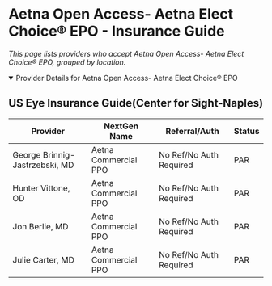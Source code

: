 # Aetna Open Access- Aetna Elect Choice® EPO - Insurance Guide

*This page lists providers who accept Aetna Open Access- Aetna Elect Choice® EPO, grouped by location.*

<details open><summary>Provider Details for Aetna Open Access- Aetna Elect Choice® EPO</summary>

## US Eye Insurance Guide(Center for Sight-Naples)

| Provider | NextGen Name | Referral/Auth | Status |
|----------|-------------|--------------|--------|
| George Brinnig-Jastrzebski, MD | Aetna Commercial PPO | No Ref/No Auth Required | PAR |
| Hunter Vittone, OD | Aetna Commercial PPO | No Ref/No Auth Required | PAR |
| Jon Berlie, MD | Aetna Commercial PPO | No Ref/No Auth Required | PAR |
| Julie Carter, MD | Aetna Commercial PPO | No Ref/No Auth Required | PAR |

</details>

